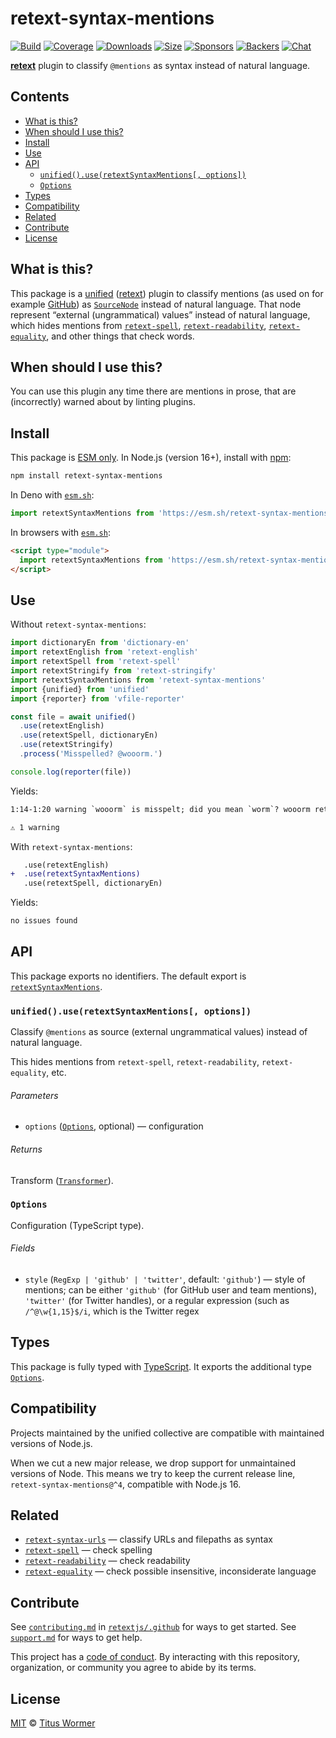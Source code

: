 # retext-syntax-mentions

[![Build][build-badge]][build]
[![Coverage][coverage-badge]][coverage]
[![Downloads][downloads-badge]][downloads]
[![Size][size-badge]][size]
[![Sponsors][sponsors-badge]][collective]
[![Backers][backers-badge]][collective]
[![Chat][chat-badge]][chat]

**[retext][]** plugin to classify `@mentions` as syntax instead of natural
language.

## Contents

*   [What is this?](#what-is-this)
*   [When should I use this?](#when-should-i-use-this)
*   [Install](#install)
*   [Use](#use)
*   [API](#api)
    *   [`unified().use(retextSyntaxMentions[, options])`](#unifieduseretextsyntaxmentions-options)
    *   [`Options`](#options)
*   [Types](#types)
*   [Compatibility](#compatibility)
*   [Related](#related)
*   [Contribute](#contribute)
*   [License](#license)

## What is this?

This package is a [unified][] ([retext][]) plugin to classify mentions (as used
on for example [GitHub][mention]) as [`SourceNode`][nlcst-source] instead of
natural language.
That node represent “external (ungrammatical) values” instead of natural
language, which hides mentions from [`retext-spell`][retext-spell],
[`retext-readability`][retext-readability],
[`retext-equality`][retext-equality], and other things that check words.

## When should I use this?

You can use this plugin any time there are mentions in prose, that are
(incorrectly) warned about by linting plugins.

## Install

This package is [ESM only][esm].
In Node.js (version 16+), install with [npm][]:

```sh
npm install retext-syntax-mentions
```

In Deno with [`esm.sh`][esmsh]:

```js
import retextSyntaxMentions from 'https://esm.sh/retext-syntax-mentions@4'
```

In browsers with [`esm.sh`][esmsh]:

```html
<script type="module">
  import retextSyntaxMentions from 'https://esm.sh/retext-syntax-mentions@4?bundle'
</script>
```

## Use

Without `retext-syntax-mentions`:

```js
import dictionaryEn from 'dictionary-en'
import retextEnglish from 'retext-english'
import retextSpell from 'retext-spell'
import retextStringify from 'retext-stringify'
import retextSyntaxMentions from 'retext-syntax-mentions'
import {unified} from 'unified'
import {reporter} from 'vfile-reporter'

const file = await unified()
  .use(retextEnglish)
  .use(retextSpell, dictionaryEn)
  .use(retextStringify)
  .process('Misspelled? @wooorm.')

console.log(reporter(file))
```

Yields:

```txt
1:14-1:20 warning `wooorm` is misspelt; did you mean `worm`? wooorm retext-spell

⚠ 1 warning
```

With `retext-syntax-mentions`:

```diff
   .use(retextEnglish)
+  .use(retextSyntaxMentions)
   .use(retextSpell, dictionaryEn)
```

Yields:

```txt
no issues found
```

## API

This package exports no identifiers.
The default export is [`retextSyntaxMentions`][api-retext-syntax-mentions].

### `unified().use(retextSyntaxMentions[, options])`

Classify `@mentions` as source (external ungrammatical values) instead of
natural language.

This hides mentions from `retext-spell`, `retext-readability`,
`retext-equality`, etc.

###### Parameters

*   `options` ([`Options`][api-options], optional)
    — configuration

###### Returns

Transform ([`Transformer`][unified-transformer]).

### `Options`

Configuration (TypeScript type).

###### Fields

*   `style` (`RegExp | 'github' | 'twitter'`, default: `'github'`)
    — style of mentions; can be either `'github'` (for GitHub user and team
    mentions), `'twitter'` (for Twitter handles), or a regular expression (such
    as `/^@\w{1,15}$/i`, which is the Twitter regex

## Types

This package is fully typed with [TypeScript][].
It exports the additional type [`Options`][api-options].

## Compatibility

Projects maintained by the unified collective are compatible with maintained
versions of Node.js.

When we cut a new major release, we drop support for unmaintained versions of
Node.
This means we try to keep the current release line,
`retext-syntax-mentions@^4`, compatible with Node.js 16.

## Related

*   [`retext-syntax-urls`][retext-syntax-urls]
    — classify URLs and filepaths as syntax
*   [`retext-spell`][retext-spell]
    — check spelling
*   [`retext-readability`][retext-readability]
    — check readability
*   [`retext-equality`][retext-equality]
    — check possible insensitive, inconsiderate language

## Contribute

See [`contributing.md`][contributing] in [`retextjs/.github`][health] for ways
to get started.
See [`support.md`][support] for ways to get help.

This project has a [code of conduct][coc].
By interacting with this repository, organization, or community you agree to
abide by its terms.

## License

[MIT][license] © [Titus Wormer][author]

<!-- Definitions -->

[build-badge]: https://github.com/retextjs/retext-syntax-mentions/workflows/main/badge.svg

[build]: https://github.com/retextjs/retext-syntax-mentions/actions

[coverage-badge]: https://img.shields.io/codecov/c/github/retextjs/retext-syntax-mentions.svg

[coverage]: https://codecov.io/github/retextjs/retext-syntax-mentions

[downloads-badge]: https://img.shields.io/npm/dm/retext-syntax-mentions.svg

[downloads]: https://www.npmjs.com/package/retext-syntax-mentions

[size-badge]: https://img.shields.io/bundlejs/size/retext-syntax-mentions

[size]: https://bundlejs.com/?q=retext-syntax-mentions

[sponsors-badge]: https://opencollective.com/unified/sponsors/badge.svg

[backers-badge]: https://opencollective.com/unified/backers/badge.svg

[collective]: https://opencollective.com/unified

[chat-badge]: https://img.shields.io/badge/chat-discussions-success.svg

[chat]: https://github.com/retextjs/retext/discussions

[npm]: https://docs.npmjs.com/cli/install

[health]: https://github.com/retextjs/.github

[contributing]: https://github.com/retextjs/.github/blob/main/contributing.md

[support]: https://github.com/retextjs/.github/blob/main/support.md

[coc]: https://github.com/retextjs/.github/blob/main/code-of-conduct.md

[esm]: https://gist.github.com/sindresorhus/a39789f98801d908bbc7ff3ecc99d99c

[esmsh]: https://esm.sh

[typescript]: https://www.typescriptlang.org

[license]: license

[author]: https://wooorm.com

[mention]: https://github.com/blog/821

[nlcst-source]: https://github.com/syntax-tree/nlcst#source

[retext]: https://github.com/retextjs/retext

[retext-spell]: https://github.com/retextjs/retext-spell

[retext-readability]: https://github.com/retextjs/retext-readability

[retext-equality]: https://github.com/retextjs/retext-equality

[retext-syntax-urls]: https://github.com/retextjs/retext-syntax-urls

[unified]: https://github.com/unifiedjs/unified

[unified-transformer]: https://github.com/unifiedjs/unified#transformer

[api-options]: #options

[api-retext-syntax-mentions]: #unifieduseretextsyntaxmentions-options
